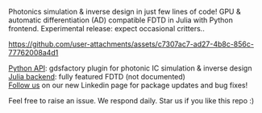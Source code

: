 Photonics simulation & inverse design in just few lines of code! GPU & automatic differentiation (AD) compatible FDTD in Julia with Python frontend. Experimental release: expect occasional critters..

https://github.com/user-attachments/assets/c7307ac7-ad27-4b8c-856c-77762008a4d1


[Python API](https://paulxshen.github.io/Luminescent.jl/luminescent.html): gdsfactory plugin for photonic IC simulation & inverse design  
[Julia backend](): fully featured FDTD (not documented)  
[Follow us](https://www.linkedin.com/company/luminescent-ai/about) on our new Linkedin page for package updates and bug fixes!  

Feel free to raise an issue. We respond daily. Star us if you like this repo :)
